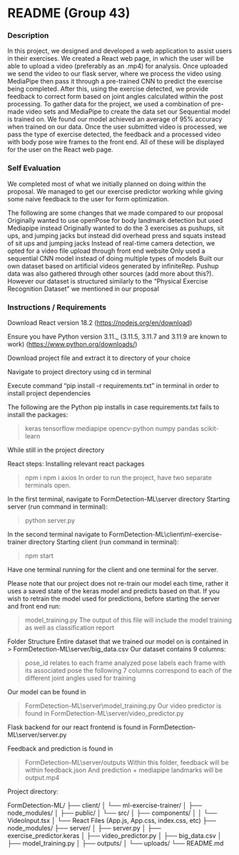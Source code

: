 # README (Group 43)


### Description

In this project, we designed and developed a web application to assist users in their exercises. We created a React web page, in which the user will be able to upload a video (preferably as an .mp4) for analysis. Once uploaded we send the video to our flask server, where we process the video using MediaPipe then pass it through a pre-trained CNN to predict the exercise being completed. After this, using the exercise detected, we provide feedback to correct form based on joint angles calculated within the post processing. To gather data for the project, we used a combination of pre-made video sets and MediaPipe to create the data set our Sequential model is trained on. We found our model achieved an average of 95% accuracy when trained on our data. Once the user submitted video is processed, we pass the type of exercise detected, the feedback and a processed video with body pose wire frames to the front end. All of these will be displayed for the user on the React web page. 


### Self Evaluation

We completed most of what we initially planned on doing within the proposal. We managed to get our exercise predictor working while giving some naive feedback to the user for form optimization.

The following are some changes that we made compared to our proposal
Originally wanted to use openPose for body landmark detection but used Mediapipe instead
Originally wanted to do the 3 exercises as pushups, sit ups, and jumping jacks but instead did overhead press and squats instead of sit ups and jumping jacks
Instead of real-time camera detection, we opted for a video file upload through front end website
Only used a sequential CNN model instead of doing multiple types of models
Built our own dataset based on artificial videos generated by infiniteRep. Pushup data was also gathered through other sources (add more about this?). However our dataset is structured similarly to the “Physical Exercise Recognition Dataset” we mentioned in our proposal


### Instructions / Requirements

Download React version 18.2 (https://nodejs.org/en/download)

Ensure you have Python version 3.11._ (3.11.5, 3.11.7 and 3.11.9 are known to work) (https://www.python.org/downloads/)

Download project file and extract it to directory of your choice

Navigate to project directory using cd in terminal

Execute command “pip install -r requirements.txt” in terminal in order to install project dependencies

The following are the Python pip installs in case requirements.txt fails to install the packages:
>keras
>tensorflow
>mediapipe
>opencv-python
>numpy
>pandas
>scikit-learn

While still in the project directory

React steps:
Installing relevant react packages
>npm i
>npm i axios
In order to run the project, have two separate terminals open. 

In the first terminal, navigate to FormDetection-ML\server directory
Starting server (run command in terminal):
> python server.py 

In the second terminal navigate to FormDetection-ML\client\ml-exercise-trainer directory
Starting client (run command in terminal):
> npm start

Have one terminal running for the client and one terminal for the server.

Please note that our project does not re-train our model each time, rather it uses a saved state of the keras model and predicts based on that. If you wish to retrain the model used for predictions, before starting the server and front end run:
> model_training.py
The output of this file will include the model training as well as classification report


Folder Structure
Entire dataset that we trained our model on is contained in > FormDetection-ML\server/big_data.csv
Our dataset contains 9 columns:
> pose_id relates to each frame analyzed
> pose labels each frame with its associated pose
> the following 7 columns correspond to each of the different joint angles used for training

Our model can be found in 
> FormDetection-ML\server\model_training.py
Our video predictor is found in 
> FormDetection-ML\server/video_predictor.py

Flask backend for our react frontend is found in FormDetection-ML\server/server.py

Feedback and prediction is found in 
> FormDetection-ML\server/outputs
Within this folder, feedback will be within 
> feedback.json
And prediction + mediapipe landmarks will be
> output.mp4

Project directory:

FormDetection-ML/
├── client/
│   └── ml-exercise-trainer/
│       ├── node_modules/
│       ├── public/
│       └── src/
│            ├── components/
│            │   └── VideoInput.tsx
│            └── React Files (App.js, App.css, index.css, etc)
├── node_modules/
├── server/
│   ├── server.py
│   ├── exercise_predictor.keras
│   ├── video_predictor.py
│   ├── big_data.csv
│   ├── model_training.py
│   ├── outputs/
│   └── uploads/
└── README.md

